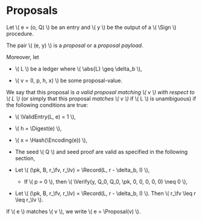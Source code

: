 $$
\newcommand \pk {\mathrm{pk}}
\newcommand \fv {\text{first}}
\newcommand \lv {\text{last}}
\newcommand \Sign {\mathrm{Sign}}
\newcommand \ValidEntry {\mathrm{ValidEntry}}
\newcommand \Hash {\mathrm{Hash}}
\newcommand \Digest {\mathrm{Digest}}
\newcommand \Encoding {\mathrm{Encoding}}
\newcommand \Record {\mathrm{Record}}
\newcommand \Verify {\mathrm{Verify}}
\newcommand \Proposal {\mathrm{Proposal}}
\newcommand \abs[1] {\lvert #1 \rvert}
$$

# Proposals

Let \\( e = (o, Q) \\) be an entry and \\( y \\) be the output of a \\( \Sign \\)
procedure.

The pair \\( (e, y) \\) is a _proposal_ or a _proposal payload_.

Moreover, let

- \\( L \\) be a ledger where \\( \abs{L} \geq \delta_b \\),

- \\( v = (I, p, h, x) \\) be some proposal-value.

We say that this proposal is _a valid proposal matching \\( v \\) with respect to
\\( L \\)_ (or simply that this proposal _matches \\( v \\)_ if \\( L \\) is unambiguous)
if the following conditions are true:

- \\( \ValidEntry(L, e) = 1 \\),

- \\( h = \Digest(e) \\),

- \\( x = \Hash(\Encoding(e)) \\),

- The seed \\( Q \\) and seed proof are valid as specified in the following section,

- Let \\( (\pk, B, r_\fv, r_\lv) = \Record(L, r - \delta_b, I) \\),
  - If \\( p = 0 \\), then \\( \Verify(y, Q_0, Q_0, \pk, 0, 0, 0, 0, 0) \neq 0 \\),

- Let \\( (\pk, B, r_\fv, r_\lv) = \Record(L, r - \delta_b, I) \\).
Then \\( r_\fv \leq r \leq r_\lv \\).

If \\( e \\) matches \\( v \\), we write \\( e = \Proposal(v) \\).